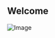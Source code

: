 ## Welcome 


![Image](https://images.unsplash.com/photo-1519785254496-edc1cf3a419a?ixlib=rb-0.3.5&ixid=eyJhcHBfaWQiOjEyMDd9&s=53eb069b884bd47d18a0b5f9c2f527e0&auto=format&fit=crop&w=1400&q=80)
